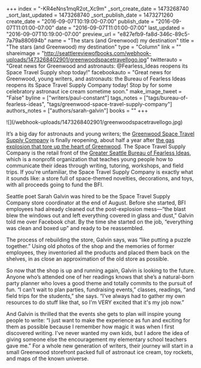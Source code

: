 +++
index = "-KR4eNns1mqR2ot_Xc9m"
_sort_create_date = 1473268740
_sort_last_updated = 1473268740
_sort_publish_date = 1473271260
create_date = "2016-09-07T10:19:00-07:00"
publish_date = "2016-09-07T11:01:00-07:00"
date = "2016-09-07T11:01:00-07:00"
last_updated = "2016-09-07T10:19:00-07:00"
preview_url = "e827efb9-fa8d-346c-89c5-7a79a880694b"
name = "The stars (and Greenwood) my destination"
title = "The stars (and Greenwood) my destination"
type = "Column"
link = ""
shareimage = "http://seattlereviewofbooks.com/webhook-uploads/1473268402901/greenwoodspacetravellogo.jpg"
twitterauto = "Great news for Greenwood and astronauts: @Fearless_Ideas reopens its Space Travel Supply shop today!"
facebookauto = "Great news for Greenwood, young writers, and astronauts: the Bureau of Fearless Ideas reopens its Space Travel Supply Company today! Stop by for some celebratory astronaut ice cream sometime soon."
make_image_tweet = "False"
byline = ["writers/paul-constant"]
tags_notes = ["tags/bureau-of-fearless-ideas", "tags/greenwood-space-travel-supply-company"]
authors_notes = ["authors/sarah-galvin"]
books = ""
+++
<p class="image-left">![](/webhook-uploads/1473268402901/greenwoodspacetravellogo.jpg)</p>

It’s a big day for astronauts and young writers; the [Greenwood Space Travel Supply Company](http://www.greenwoodspacetravelsupply.com/) is finally reopening, about half a year after [the gas explosion that tore up the heart of Greenwood]( http://www.seattletimes.com/seattle-news/greenwood-explosion-destroys-buildings-injures-9-firefighters/). The Space Travel Supply Company is the retail front of the [Greater Seattle Bureau of Fearless Ideas]( http://fearlessideas.org/), which is a nonprofit organization that teaches young people how to communicate their ideas through writing, tutoring, workshops, and field trips. If you're unfamiliar, the Space Travel Supply Company is exactly what it sounds like: a store full of space-themed novelties, decorations, and toys, with all proceeds going to fund the BFI.

Seattle poet Sarah Galvin was hired to be the Space Travel Supply Company store coordinator at the end of August. Before she started, BFI employees had already cleaned out the post-explosion mess—“the blast blew the windows out and left everything covered in glass and dust,” Galvin told me over Facebook chat. By the time she started on the job, “everything was clean and boxed up” and ready to be reassembled.

The process of rebuilding the store, Galvin says, was “like putting a puzzle together.” Using old photos of the shop and the memories of former employees, they inventoried all the products and placed them back on the shelves, in as close an approximation of the old store as possible. 

So now that the shop is up and running again, Galvin is looking to the future. Anyone who’s attended one of her readings knows that she’s a natural-born party planner who loves a good theme and totally commits to the pursuit of fun. “I can't wait to plan parties, fundraising events,” classes, readings, “and field trips for the students,” she says. “I've always had to gather my own resources to do stuff like that, so I'm VERY excited that it's my job now.”

And Galvin is thrilled that the events she gets to plan will inspire young people to write: “I just want to make the experience as fun and exciting for them as possible because I remember how magic it was when I first discovered writing. I've never wanted my own kids, but I adore the idea of giving someone else the encouragement my elementary school teachers gave me.” For a whole new generation of writers, their journey will start in a small Greenwood storefront packed full of astronaut ice cream, toy rockets, and maps of the known universe.
